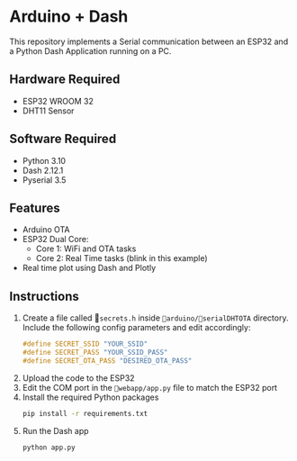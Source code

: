 # Arduino + Dash

This repository implements a Serial communication between an ESP32 and a Python Dash Application running on a PC.

## Hardware Required
- ESP32 WROOM 32
- DHT11 Sensor

## Software Required
- Python 3.10
- Dash 2.12.1
- Pyserial 3.5

## Features
- Arduino OTA
- ESP32 Dual Core:
    - Core 1: WiFi and OTA tasks
    - Core 2: Real Time tasks (blink in this example)
- Real time plot using Dash and Plotly

## Instructions
1. Create a file called 📒`secrets.h` inside  `📂arduino/📂serialDHTOTA` directory. Include the following config parameters and edit accordingly:
    ```c
    #define SECRET_SSID "YOUR_SSID"
    #define SECRET_PASS "YOUR_SSID_PASS"
    #define SECRET_OTA_PASS "DESIRED_OTA_PASS"
    ```
2. Upload the code to the ESP32
3. Edit the COM port in the `📂webapp/app.py` file to match the ESP32 port
4. Install the required Python packages
    ```bash
    pip install -r requirements.txt
    ```
5. Run the Dash app
    ```bash
    python app.py
    ```
